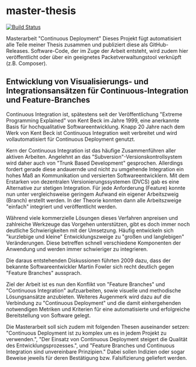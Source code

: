 # master-thesis
[![Build Status](https://travis-ci.org/falk-graeser/master-thesis.svg?branch=master)](https://travis-ci.org/falk-graeser/master-thesis)

Masterarbeit "Continuous Deployment"
Dieses Projekt fügt automatisiert alle Teile meiner Thesis zusammen und publiziert diese als GitHub-Releases.
Software-Code, der im Zuge der Arbeit entsteht, wird zudem hier veröffentlicht oder über ein geeignetes Packetverwaltungstool verknüpft (z.B. Composer).

## Entwicklung von Visualisierungs- und Integrationsansätzen für Continuous-Integration und Feature-Branches

Continuous Integration ist, spätestens seit der Veröffentlichung "Extreme Programming Explained" von Kent Beck im Jahre 1999, eine anerkannte Basis für hochqualitative Softwareentwicklung. Knapp 20 Jahre nach dem Werk von Kent Beck ist Continuous Integration weit verbreitet und wird vollautomatisiert für Continuous Deployment genutzt. 

Kern der Continuous Integration ist das häufige Zusammenführen aller aktiven Arbeiten. Angelehnt an das "Subversion"-Versionskontrollsystem wird daher auch von "Trunk Based Development" gesprochen.
Allerdings fordert gerade diese andauernde und nicht zu umgehende Integration ein hohes Maß an Kommunikation und versierten Softwareentwicklern.
Mit dem Erstarken von dezentralen Versionierungssystemen (DVCS) gab es eine Alternative zur stetigen Integration. Für jede Anforderung (Feature) konnte nun unter vergleichsweise geringem Aufwand ein eigener Arbeitszweig (Branch) erstellt werden. In der Theorie konnten 
dann alle Arbeitszweige "einfach" integriert und veröffentlicht werden.

Während viele kommerzielle Lösungen dieses Verfahren anpreisen und zahlreiche Werkzeuge das Vorgehen unterstützen, gibt es doch immer noch deutliche Schwierigkeiten mit der Umsetzung. Häufig entwickeln sich "kurzlebige und kleine" Entwicklungszweige zu "großen und langlebigen" Veränderungen. Diese betreffen schnell verschiedene Komponenten der Anwendung und werden immer schwieriger zu integrieren. 

Die daraus entstehenden Diskussionen führten 2009 dazu, dass der bekannte Softwareentwickler Martin Fowler sich recht deutlich gegen "Feature Branches" aussprach.

Ziel der Arbeit ist es nun den Konflikt von "Feature Branches" und "Continuous Integration" aufzuarbeiten, sowie visuelle und methodische Lösungsansätze anzubieten.
Weiteres Augenmerk wird dazu auf die Verbindung zu "Continuous Deployment" und die damit einhergehenden notwendigen Metriken und Kriterien für eine automatisierte und erfolgreiche Bereitstellung von Software gelegt.

Die Masterarbeit soll sich zudem mit folgenden Thesen auseinander setzen:  
"Continuous Deployment ist zu komplex um es in jedem Projekt zu verwenden.",
"Der Einsatz von Continuous Deployment steigert die Qualität des Entwicklungsprozesses.", und
"Feature Branches und Continuous Integration sind unvereinbare Prinzipien."
Dabei sollen Indizien oder sogar Beweise jeweils für deren Bestätigung bzw. Falsifizierung geliefert werden.


